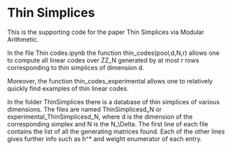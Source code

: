 # Thin Simplices

This is the supporting code for the paper Thin Simplices via Modular Arithmetic. 

In the file Thin codes.ipynb the function thin_codes(pool,d,N,r) allows one to compute all linear codes over ZZ_N generated by at most r rows corresponding to thin simplices of dimension d. 

Moreover, the function thin_codes_experimental allows one to relatively quickly find examples of thin linear codes. 

In the folder ThinSimplices there is a database of thin simplices of various dimensions. The files are named ThinSimplicesd_N or experimental_ThinSimplicesd_N, where d is the dimension of the corresponding simplex and N is the N_\Delta.  The first line of each file contains the list of all the generating matrices found. Each of the other lines gives further info  such as h^* and weight enumerator of each entry. 
